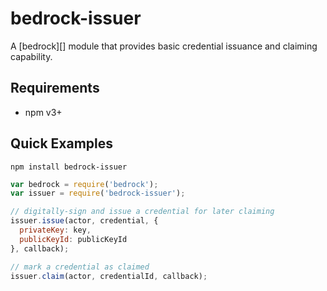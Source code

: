 # bedrock-issuer

A [bedrock][] module that provides basic credential issuance and claiming
capability.

## Requirements

- npm v3+

## Quick Examples

```
npm install bedrock-issuer
```

```js
var bedrock = require('bedrock');
var issuer = require('bedrock-issuer');

// digitally-sign and issue a credential for later claiming
issuer.issue(actor, credential, {
  privateKey: key,
  publicKeyId: publicKeyId
}, callback);

// mark a credential as claimed
issuer.claim(actor, credentialId, callback);
